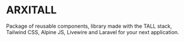 # ARXITALL 

Package of reusable components, library made with the TALL stack, Tailwind CSS, Alpine JS, Livewire and Laravel for your next application.
